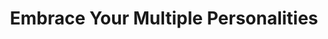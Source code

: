 ---
layout: interior
title: Embrace Your Multiple Personalities
speaker: Bryan Elmore
permalink: bryan-elmore
image: img/20160607/bryan_elmore.jpg
event: 20160607
video: K4YET_aBTlk
favorite: It is very easy to get involved.
about: Bryan Elmore is the proud husband to Vivian and dad to Mitch and Maddy. Bryan is a lifelong resident of Wichita and graduate of Wichita State. He is a Certified Public Accountant that one day hopes to have a tax deduction named after him. He is also passionate about mental health.
twitter: 
facebook: 
instagram: 
linkedin: 
website: 
email: bryanelmorecpa@gmail.com
telephone: 
---
